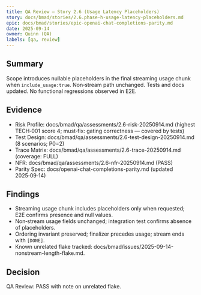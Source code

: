 ```yaml
---
title: QA Review — Story 2.6 (Usage Latency Placeholders)
story: docs/bmad/stories/2.6.phase-h-usage-latency-placeholders.md
epic: docs/bmad/stories/epic-openai-chat-completions-parity.md
date: 2025-09-14
owner: Quinn (QA)
labels: [qa, review]
---
```


## Summary

Scope introduces nullable placeholders in the final streaming usage chunk when `include_usage:true`. Non‑stream path unchanged. Tests and docs updated. No functional regressions observed in E2E.

## Evidence

- Risk Profile: docs/bmad/qa/assessments/2.6-risk-20250914.md (highest TECH‑001 score 4; must‑fix: gating correctness — covered by tests)
- Test Design: docs/bmad/qa/assessments/2.6-test-design-20250914.md (8 scenarios; P0=2)
- Trace Matrix: docs/bmad/qa/assessments/2.6-trace-20250914.md (coverage: FULL)
- NFR: docs/bmad/qa/assessments/2.6-nfr-20250914.md (PASS)
- Parity Spec: docs/openai-chat-completions-parity.md (updated 2025‑09‑14)

## Findings

- Streaming usage chunk includes placeholders only when requested; E2E confirms presence and null values.
- Non‑stream usage fields unchanged; integration test confirms absence of placeholders.
- Ordering invariant preserved; finalizer precedes usage; stream ends with `[DONE]`.
- Known unrelated flake tracked: docs/bmad/issues/2025-09-14-nonstream-length-flake.md.

## Decision

QA Review: PASS with note on unrelated flake.
